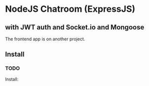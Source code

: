 
# NodeJS Chatroom (ExpressJS)

## with JWT auth and Socket.io and Mongoose

The frontend app is on another project.

## Install

### TODO

Install:



